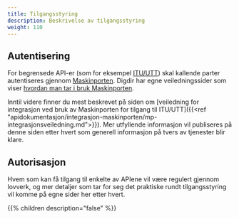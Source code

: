 ```yaml
---
title: Tilgangsstyring
description: Beskrivelse av tilgangsstyring
weight: 110
---
```


## Autentisering

For begrensede API-er (som for eksempel [ITU/UTT](../../apidokumentasjon/losoreregisteret/itu-utt/)) skal kallende parter autentiseres gjennom [Maskinporten](https://docs.digdir.no/maskinporten_overordnet.html).
Digdir har egne veiledningssider som viser [hvordan man tar i bruk Maskinporten](https://samarbeid.digdir.no/maskinporten/ta-i-bruk-maskinporten/97).

Inntil videre finner du mest beskrevet på siden om [veiledning for integrasjon ved bruk av Maskinporten for tilgang til ITU/UTT]({{<ref "apidokumentasjon/integrasjon-maskinporten/mp-integrasjonsveiledning.md">}}).
Mer utfyllende informasjon vil publiseres på denne siden etter hvert som generell informasjon på tvers av tjenester blir klare.

## Autorisasjon

Hvem som kan få tilgang til enkelte av APIene vil være regulert gjennom lovverk, og mer detaljer som tar for seg det praktiske rundt tilgangsstyring vil komme på egne sider her etter hvert.

{{% children description="false" %}}
